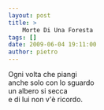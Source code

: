 ```yaml
---
layout: post
title: >
    Morte Di Una Foresta
tags: []
date: 2009-06-04 19:11:00
author: pietro
---
```

Ogni volta che piangi<br/>anche solo con lo sguardo<br/>un albero si secca<br/>e di lui non v'è ricordo.
